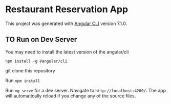 # Restaurant Reservation App

This project was generated with [Angular CLI](https://github.com/angular/angular-cli) version 7.1.0.

## TO Run on Dev Server
You may need to install the latest version of the angular/cli

`npm install -g @angular/cli`

git clone this repository

Run `npm install`
 
Run `ng serve` for a dev server. Navigate to `http://localhost:4200/`. The app will automatically reload if you change any of the source files.
